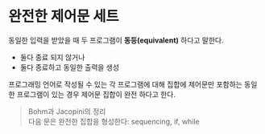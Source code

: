 # 완전한 제어문 세트

동일한 입력을 받았을 때 두 프로그램이 **동등(equivalent)** 하다고 말한다.

- 둘다 종료 되지 않거나
- 둘다 종료하고 동일한 출력을 생성

프로그래밍 언어로 작성될 수 있는 각 프로그램에 대해 집합에 제어문만 포함하는 동일한 프로그램이 있는 경우 제어문 집합이 완전 하다고 한다.

> Bohm과 Jacopini의 정리 <br>
> 다음 문은 완전한 집합을 형성한다: sequencing, if, while